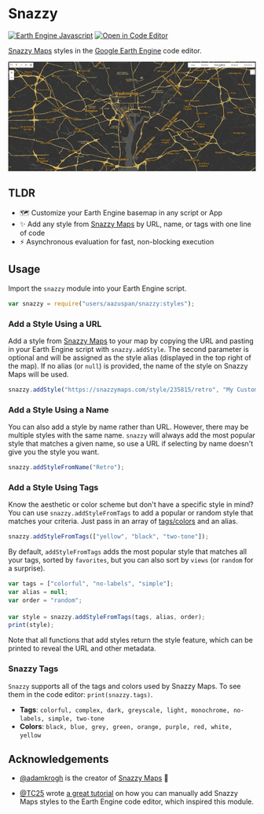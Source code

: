 # Snazzy

[![Earth Engine Javascript](https://img.shields.io/badge/Earth%20Engine%20API-Javascript-red)](https://developers.google.com/earth-engine/tutorials/tutorial_api_01)
[![Open in Code Editor](https://img.shields.io/badge/Open%20in-Code%20Editor-9cf)](https://code.earthengine.google.com/eea55338fa02e2b114e8cd70431302d8)

[Snazzy Maps](https://snazzymaps.com) styles in the [Google Earth Engine](https://earthengine.google.com/) code editor.

![Snazzy basemap demo](assets/snazzy_demo.gif)

## TLDR

- 🗺️ Customize your Earth Engine basemap in any script or App
- ✨ Add any style from [Snazzy Maps](https://snazzymaps.com) by URL, name, or tags with one line of code
- ⚡ Asynchronous evaluation for fast, non-blocking execution

## Usage

Import the `snazzy` module into your Earth Engine script.

```javascript
var snazzy = require("users/aazuspan/snazzy:styles");
```

### Add a Style Using a URL
Add a style from [Snazzy Maps](https://snazzymaps.com/explore) to your map by copying the URL and pasting in your Earth Engine script with `snazzy.addStyle`. The second parameter is optional and will be assigned as the style alias (displayed in the top right of the map). If no alias (or `null`) is provided, the name of the style on Snazzy Maps will be used.

```javascript
snazzy.addStyle("https://snazzymaps.com/style/235815/retro", "My Custom Style");
```

### Add a Style Using a Name

You can also add a style by name rather than URL. However, there may be multiple styles with the same name. `snazzy` will always add the most popular style that matches a given name, so use a URL if selecting by name doesn't give you the style you want.

```javascript
snazzy.addStyleFromName("Retro");
```

### Add a Style Using Tags

Know the aesthetic or color scheme but don't have a specific style in mind? You can use `snazzy.addStyleFromTags` to add a popular or random style that matches your criteria. Just pass in an array of [tags/colors](#snazzy-tags) and an alias.

```javascript
snazzy.addStyleFromTags(["yellow", "black", "two-tone"]);
```

By default, `addStyleFromTags` adds the most popular style that matches all your tags, sorted by `favorites`, but you can also sort by `views` (or `random` for a surprise).

```javascript
var tags = ["colorful", "no-labels", "simple"];
var alias = null;
var order = "random";

var style = snazzy.addStyleFromTags(tags, alias, order);
print(style);
```

Note that all functions that add styles return the style feature, which can be printed to reveal the URL and other metadata.

### Snazzy Tags

`Snazzy` supports all of the tags and colors used by Snazzy Maps. To see them in the code editor: `print(snazzy.tags)`.

- **Tags**: `colorful, complex, dark, greyscale, light, monochrome, no-labels, simple, two-tone`
- **Colors**: `black, blue, grey, green, orange, purple, red, white, yellow`

## Acknowledgements

- [@adamkrogh](https://github.com/adamkrogh) is the creator of [Snazzy Maps](https://snazzymaps.com) 👏

- [@TC25](https://github.com/TC25) wrote [a great tutorial](https://developers.google.com/earth-engine/tutorials/community/customizing-base-map-styles) on how you can manually add Snazzy Maps styles to the Earth Engine code editor, which inspired this module. 
